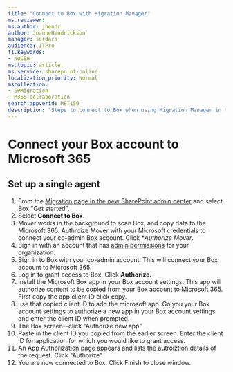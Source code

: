 ```yaml
---
title: "Connect to Box with Migration Manager"
ms.reviewer: 
ms.author: jhendr
author: JoanneHendrickson
manager: serdars
audience: ITPro
f1.keywords:
- NOCSH
ms.topic: article
ms.service: sharepoint-online
localization_priority: Normal
mscollection:
- SPMigration
- M365-collaboration
search.appverid: MET150
description: "Steps to connect to Box when using Migration Manager in the SharePoint admin center."
---
```


# Connect your Box account to Microsoft 365

## Set up a single agent

1. From the [Migration page in the new SharePoint admin center](https://admin.microsoft.com/sharepoint?page=migrationCenter&modern) and select Box "Get started".
2. Select **Connect to Box**. 
3. Mover works in the background to scan Box, and copy data to the Microsoft 365.  Authroize Mover with your Microsoft credentials to connect your co-admin Box account. Click **Authorize Mover*.
4. Sign in with an account that has [admin permissions](/sharepoint/sharepoint-admin-role) for your organization.  
5. Sign in to Box with your co-admin account. This will connect your Box account to Microsoft 365.
6. Log in to grant access to Box.  Click **Authorize.**
7. Install the Microsoft Box app in your Box account settings.  This app will authorize content to be copied from your Box account to Microsoft 365.  First copy the app client ID click copy.
8. use that copied client ID to add the microsoft app.  Go you your Box account settings to authorize a new app in your Box account settings and enter the client ID when prompted.
9. The Box screen--click "Authorize new app"
10. Paste in the client ID you copied from the earlier screen.  Enter the client ID for application for which you would like to grant access.
11. An App Authorization page appears and lists the autroiztion details of the request.  Click "Authorize"
12. You are now connected to Box. Click Finish to close window.




 